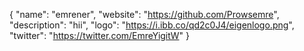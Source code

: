 {
  "name": "emrener",
  "website": "https://github.com/Prowsemre",
  "description": "hii",
  "logo": "https://i.ibb.co/qd2c0J4/eigenlogo.png",
  "twitter": "https://twitter.com/EmreYigitW"
}

